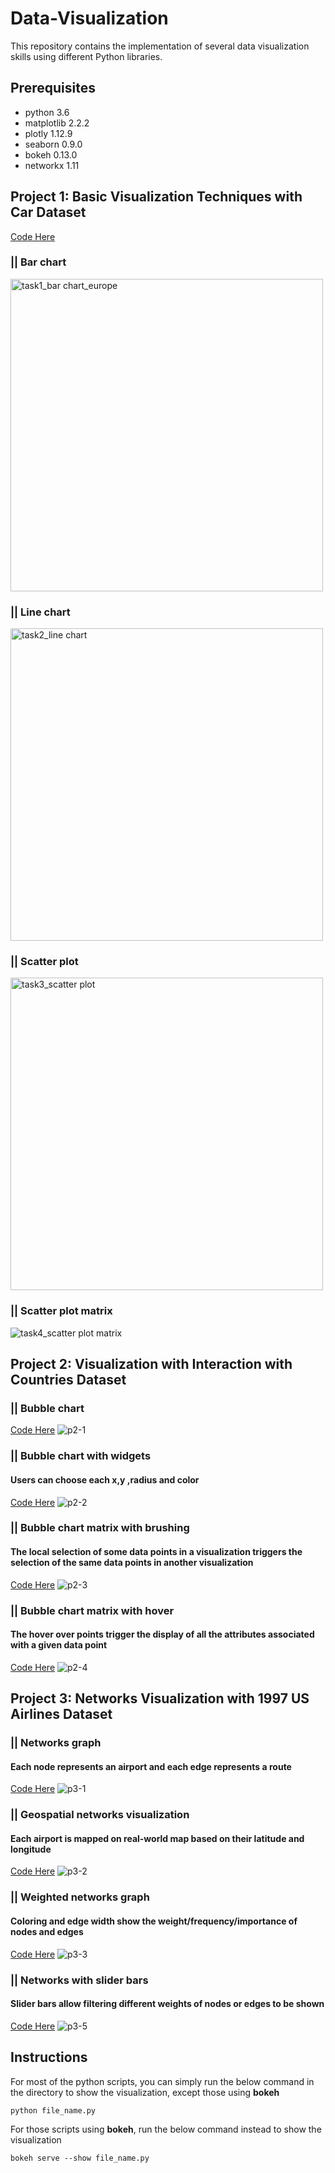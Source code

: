 # Data-Visualization
This repository contains the implementation of several data visualization skills using different Python libraries.


## Prerequisites
* python 3.6
* matplotlib 2.2.2
* plotly 1.12.9
* seaborn 0.9.0
* bokeh 0.13.0
* networkx 1.11


## Project 1: Basic Visualization Techniques with Car Dataset
[Code Here](https://github.com/ycc3041/Data-Visualization/blob/master/P1_Basic%20Visualization%20Techniques/Basic%20Visualization%20Techniques.ipynb)

### || Bar chart
<img width="500" alt="task1_bar chart_europe" src="https://user-images.githubusercontent.com/44735519/47966802-aebf0980-e024-11e8-80b6-7777fd12c451.PNG">

### || Line chart
<img width="500" alt="task2_line chart" src="https://user-images.githubusercontent.com/44735519/47966806-b2529080-e024-11e8-9fd8-88013054e373.PNG">

### || Scatter plot
<img width="500" alt="task3_scatter plot" src="https://user-images.githubusercontent.com/44735519/47966808-b41c5400-e024-11e8-8579-5390146a007c.PNG">

### || Scatter plot matrix
![task4_scatter plot matrix](https://user-images.githubusercontent.com/44735519/47966845-d9a95d80-e024-11e8-8ebd-7aad70050ff1.png)


## Project 2: Visualization with Interaction with Countries Dataset

### || Bubble chart
[Code Here](https://github.com/ycc3041/Data-Visualization/blob/master/P2_Visualization%20with%20Interaction/i.%20bubble%20chart.py)
![p2-1](https://user-images.githubusercontent.com/44735519/47970089-bdbab180-e04e-11e8-991e-028cb81e9309.gif)

### || Bubble chart with widgets
#### Users can choose each x,y ,radius and color
[Code Here](https://github.com/ycc3041/Data-Visualization/blob/master/P2_Visualization%20with%20Interaction/ii.%20widgets.py)
![p2-2](https://user-images.githubusercontent.com/44735519/47968863-88599800-e03d-11e8-8e72-bdd016346ff7.gif)


### || Bubble chart matrix with brushing
#### The local selection of some data points in a visualization triggers the selection of the same data points in another visualization
[Code Here](https://github.com/ycc3041/Data-Visualization/blob/master/P2_Visualization%20with%20Interaction/iii.%20brushing.py)
![p2-3](https://user-images.githubusercontent.com/44735519/47968889-fdc56880-e03d-11e8-9764-9cb9d455c68f.gif)


### || Bubble chart matrix with hover
#### The hover over points trigger the display of all the attributes associated with a given data point
[Code Here](https://github.com/ycc3041/Data-Visualization/blob/master/P2_Visualization%20with%20Interaction/iv.%20hover.py)
![p2-4](https://user-images.githubusercontent.com/44735519/47968892-028a1c80-e03e-11e8-920a-f2163ac6d911.gif)


## Project 3: Networks Visualization with 1997 US Airlines Dataset

### || Networks graph 
#### Each node represents an airport and each edge represents a route
[Code Here](https://github.com/ycc3041/Data-Visualization/blob/master/P3_Networks%20Visualization/i.%20basic%20networks%20visualization.py)
![p3-1](https://user-images.githubusercontent.com/44735519/47970126-315cbe80-e04f-11e8-8188-d8d244d9a06e.JPG)

### || Geospatial networks visualization
#### Each airport is mapped on real-world map based on their latitude and longitude
[Code Here](https://github.com/ycc3041/Data-Visualization/blob/master/P3_Networks%20Visualization/ii.%20geospatial%20visualization.py)
![p3-2](https://user-images.githubusercontent.com/44735519/47970127-315cbe80-e04f-11e8-8ac5-3549296cd600.gif)

### || Weighted networks graph
#### Coloring and edge width show the weight/frequency/importance of nodes and edges
[Code Here](https://github.com/ycc3041/Data-Visualization/blob/master/P3_Networks%20Visualization/iii.%20complex%20networks%20visualization.py)
![p3-3](https://user-images.githubusercontent.com/44735519/47970128-315cbe80-e04f-11e8-98db-327170ec7b26.JPG)

### || Networks with slider bars 
#### Slider bars allow filtering different weights of nodes or edges to be shown 
[Code Here](https://github.com/ycc3041/Data-Visualization/blob/master/P3_Networks%20Visualization/v.%20networks%20with%20filtering.py)
![p3-5](https://user-images.githubusercontent.com/44735519/47970136-40dc0780-e04f-11e8-8dca-9a8939ff632b.gif)


## Instructions

For most of the python scripts, you can simply run the below command in the directory to show the visualization, except those using **bokeh**
```
python file_name.py
```

For those scripts using **bokeh**, run the below command instead to show the visualization
```
bokeh serve --show file_name.py
```
